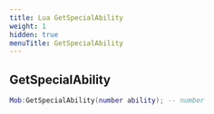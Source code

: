 ```yaml
---
title: Lua GetSpecialAbility
weight: 1
hidden: true
menuTitle: GetSpecialAbility
---
```

## GetSpecialAbility
```lua
Mob:GetSpecialAbility(number ability); -- number
```